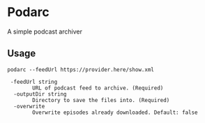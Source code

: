 # Podarc

A simple podcast archiver

## Usage

```
podarc --feedUrl https://provider.here/show.xml
```

```
 -feedUrl string
        URL of podcast feed to archive. (Required)
  -outputDir string
        Directory to save the files into. (Required)
  -overwrite
        Overwrite episodes already downloaded. Default: false

```
